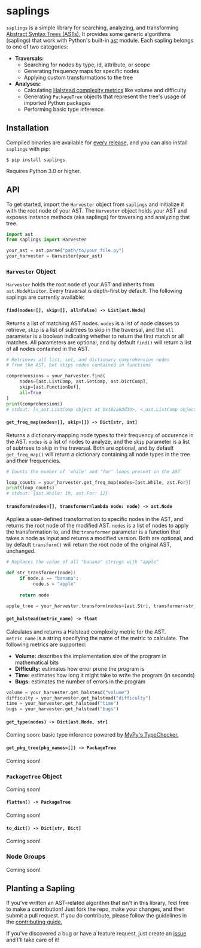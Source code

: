 # saplings

`saplings` is a simple library for searching, analyzing, and transforming [Abstract Syntax Trees (ASTs).](https://en.wikipedia.org/wiki/Abstract_syntax_tree) It provides some generic algorithms (saplings) that work with Python's built-in [ast](https://docs.python.org/3/library/ast.html) module. Each sapling belongs to one of two categories:
* __Traversals:__
  * Searching for nodes by type, id, attribute, or scope
  * Generating frequency maps for specific nodes
  * Applying custom transformations to the tree
* __Analyses:__
  * Calculating [Halstead complexity metrics](https://en.wikipedia.org/wiki/Halstead_complexity_measures) like volume and difficulty
  * Generating `PackageTree` objects that represent the tree's usage of imported Python packages
  * Performing basic type inference

## Installation

Compiled binaries are available for [every release](https://github.com/shobrook/saplings/releases), and you can also install `saplings` with pip:

`$ pip install saplings`

Requires Python 3.0 or higher.

## API

To get started, import the `Harvester` object from `saplings` and initialize it with the root node of your AST. The `Harvester` object holds your AST and exposes instance methods (aka saplings) for traversing and analyzing that tree.

```python
import ast
from saplings import Harvester

your_ast = ast.parse("path/to/your_file.py")
your_harvester = Harvester(your_ast)
```

### `Harvester` Object

`Harvester` holds the root node of your AST and inherits from `ast.NodeVisitor`. Every traversal is depth-first by default. The following saplings are currently available:

#### `find(nodes=[], skip=[], all=False) -> List[ast.Node]`

Returns a list of matching AST nodes. `nodes` is a list of node classes to retrieve, `skip` is a list of subtrees to skip in the traversal, and the `all` parameter is a boolean indicating whether to return the first match or all matches. All parameters are optional, and by default `find()` will return a list of all nodes contained in the AST.

```python
# Retrieves all list, set, and dictionary comprehension nodes 
# from the AST, but skips nodes contained in functions

comprehensions = your_harvester.find(
     nodes=[ast.ListComp, ast.SetComp, ast.DictComp],
     skip=[ast.FunctionDef],
     all=True
)
print(comprehensions)
# stdout: [<_ast.ListComp object at 0x102a8dd30>, <_ast.ListComp object at 0x102b1a128>, <_ast.DictComp object at 0x102c2b142>]
```

#### `get_freq_map(nodes=[], skip=[]) -> Dict[str, int]`

Returns a dictionary mapping node types to their frequency of occurence in the AST. `nodes` is a list of nodes to analyze, and the `skip` parameter is a list of subtrees to skip in the traversal. Both are optional, and by default `get_freq_map()` will return a dictionary containing all node types in the tree and their frequencies.

```python
# Counts the number of 'while' and 'for' loops present in the AST

loop_counts = your_harvester.get_freq_map(nodes=[ast.While, ast.For])
print(loop_counts)
# stdout: {ast.While: 19, ast.For: 12}
```

#### `transform(nodes=[], transformer=lambda node: node) -> ast.Node`

Applies a user-defined transformation to specific nodes in the AST, and returns the root node of the modified AST. `nodes` is a list of nodes to apply the transformation to, and the `transformer` parameter is a function that takes a node as input and returns a modified version. Both are optional, and by default `transform()` will return the root node of the original AST, unchanged.

```python
# Replaces the value of all "banana" strings with "apple"

def str_transformer(node):
     if node.s == "banana":
          node.s = "apple"
     
     return node

apple_tree = your_harvester.transform(nodes=[ast.Str], transformer=str_transformer)
```

#### `get_halstead(metric_name) -> float`

Calculates and returns a Halstead complexity metric for the AST. `metric_name` is a string specifying the name of the metric to calculate. The following metrics are supported:
* __Volume:__ describes the implementation size of the program in mathematical bits
* __Difficulty:__ estimates how error prone the program is
* __Time:__ estimates how long it might take to write the program (in seconds)
* __Bugs:__ estimates the number of errors in the program

```python
volume = your_harvester.get_halstead("volume")
difficulty = your_harvester.get_halstead("difficulty")
time = your_harvester.get_halstead("time")
bugs = your_harvester.get_halstead("bugs")
```

#### `get_type(nodes) -> Dict[ast.Node, str]`

Coming soon: basic type inference powered by [MyPy's TypeChecker.](https://github.com/python/mypy/blob/master/mypy/checker.py)

#### `get_pkg_tree(pkg_names=[]) -> PackageTree`

Coming soon!

### `PackageTree` Object

Coming soon!

#### `flatten() -> PackageTree`

Coming soon!

#### `to_dict() -> Dict[str, Dict]`

Coming soon!

### Node Groups

Coming soon!

## Planting a Sapling

If you've written an AST-related algorithm that isn't in this library, feel free to make a contribution! Just fork the repo, make your changes, and then submit a pull request. If you do contribute, please follow the guidelines in the [contributing guide.](https://github.com/shobrook/saplings/blob/master/CONTRIBUTING.md)

If you've discovered a bug or have a feature request, just create an [issue](https://github.com/shobrook/saplings/issues/new) and I'll take care of it!
